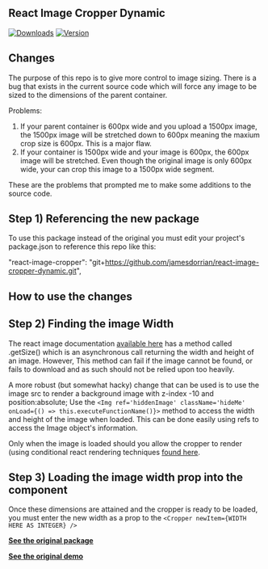 ## React Image Cropper Dynamic

[![Downloads](https://img.shields.io/npm/dt/react-image-cropper.svg)](https://www.npmjs.com/package/react-image-cropper)
[![Version](https://img.shields.io/npm/v/react-image-cropper.svg)](https://www.npmjs.com/package/react-image-cropper)

## Changes
The purpose of this repo is to give more control to image sizing. There is a bug that exists in the current source code which will force any image to be sized to the dimensions of the parent container. 

Problems: 
1) If your parent container is 600px wide and you upload a 1500px image, the 1500px image will be stretched down to 600px meaning the maxium crop size is 600px. This is a major flaw. 
2) If your container is 1500px wide and your image is 600px, the 600px image will be stretched. Even though the original image is only 600px wide, your can crop this image to a 1500px wide segment. 

These are the problems that prompted me to make some additions to the source code. 
## Step 1) Referencing the new package
To use this package instead of the original you must edit your project's package.json to reference this repo like this:  

"react-image-cropper": "git+https://github.com/jamesdorrian/react-image-cropper-dynamic.git", 

## How to use the changes

## Step 2) Finding the image Width
The react image documentation [available here](https://facebook.github.io/react-native/docs/image.html) has a method called .getSize() which is an asynchronous call returning the width and height of an image. However, This method can fail if the image cannot be found, or fails to download and as such should not be relied upon too heavily. 

A more robust (but somewhat hacky) change that can be used is to use the image src to render a background image with z-index -10 and position:absolute; Use the ```<Img ref='hiddenImage' className='hideMe' onLoad={() => this.executeFunctionName()}>``` method to access the width and height of the image when loaded. This can be done easily using refs to access the Image object's information. 

Only when the image is loaded should you allow the cropper to render (using conditional react rendering techniques [found here](https://reactjs.org/docs/conditional-rendering.html). 

## Step 3) Loading the image width prop into the component
Once these dimensions are attained and the cropper is ready to be loaded, you must enter the new width as a prop to the ```<Cropper newItem={WIDTH HERE AS INTEGER} />```


**[See the original package](https://www.npmjs.com/package/react-image-cropper)**


**[See the original demo](http://braavos.me/react-image-cropper/)**
